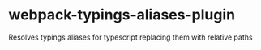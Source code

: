 # webpack-typings-aliases-plugin
Resolves typings aliases for typescript replacing them with relative paths
